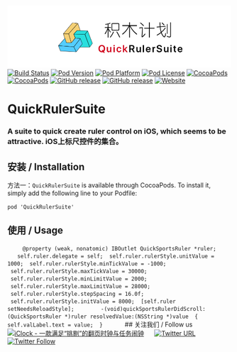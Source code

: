 ![logo](logo.png)
[![Build Status](http://img.shields.io/travis/pcjbird/QuickRulerSuite/master.svg?style=flat)](https://travis-ci.org/pcjbird/QuickRulerSuite)
[![Pod Version](http://img.shields.io/cocoapods/v/QuickRulerSuite.svg?style=flat)](http://cocoadocs.org/docsets/QuickRulerSuite/)
[![Pod Platform](http://img.shields.io/cocoapods/p/QuickRulerSuite.svg?style=flat)](http://cocoadocs.org/docsets/QuickRulerSuite/)
[![Pod License](http://img.shields.io/cocoapods/l/QuickRulerSuite.svg?style=flat)](https://www.apache.org/licenses/LICENSE-2.0.html)
[![CocoaPods](https://img.shields.io/cocoapods/at/QuickRulerSuite.svg)](https://github.com/pcjbird/QuickRulerSuite)
[![CocoaPods](https://img.shields.io/cocoapods/dt/QuickRulerSuite.svg)](https://github.com/pcjbird/QuickRulerSuite)
[![GitHub release](https://img.shields.io/github/release/pcjbird/QuickRulerSuite.svg)](https://github.com/pcjbird/QuickRulerSuite/releases)
[![GitHub release](https://img.shields.io/github/release-date/pcjbird/QuickRulerSuite.svg)](https://github.com/pcjbird/QuickRulerSuite/releases)
[![Website](https://img.shields.io/website-pcjbird-down-green-red/https/shields.io.svg?label=author)](https://pcjbird.github.io)

# QuickRulerSuite
### A suite to quick create ruler control on iOS, which seems to be attractive. iOS上标尺控件的集合。


##  安装 / Installation

方法一：`QuickRulerSuite` is available through CocoaPods. To install it, simply add the following line to your Podfile:

```
pod 'QuickRulerSuite'
```

## 使用 / Usage
  
  ```
 @property (weak, nonatomic) IBOutlet QuickSportsRuler *ruler;
 ```
  
  ```
 self.ruler.delegate = self;
 self.ruler.rulerStyle.unitValue = 1000;
 self.ruler.rulerStyle.minTickValue = -1000;
 self.ruler.rulerStyle.maxTickValue = 30000;
 self.ruler.rulerStyle.minLimitValue = 2000;
 self.ruler.rulerStyle.maxLimitValue = 28000;
 self.ruler.rulerStyle.stepSpacing = 16.0f;
 self.ruler.rulerStyle.initValue = 8000;
 [self.ruler setNeedsReloadStyle];
 ```
     
 ```
 -(void)quickSportsRulerDidScroll:(QuickSportsRuler *)ruler resolvedValue:(NSString *)value
 {
    self.valLabel.text = value;
 }
 ``` 
  
  
  ## 关注我们 / Follow us
  
  <a href="https://itunes.apple.com/cn/app/iclock-一款满足-挑剔-的翻页时钟与任务闹钟/id1128196970?pt=117947806&ct=com.github.pcjbird.QuickRulerSuite&mt=8"><img src="https://github.com/pcjbird/AssetsExtractor/raw/master/iClock.gif" width="400" title="iClock - 一款满足“挑剔”的翻页时钟与任务闹钟"></a>
  
  [![Twitter URL](https://img.shields.io/twitter/url/http/shields.io.svg?style=social)](https://twitter.com/intent/tweet?text=https://github.com/pcjbird/QuickRulerSuite)
  [![Twitter Follow](https://img.shields.io/twitter/follow/pcjbird.svg?style=social)](https://twitter.com/pcjbird)

